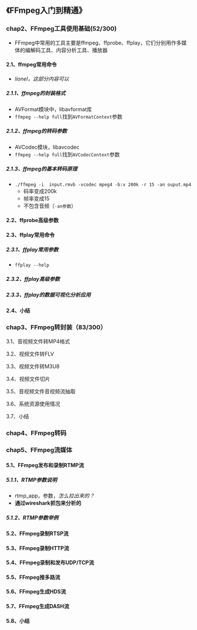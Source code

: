 ## 《FFmpeg入门到精通》

### chap2、FFmpeg工具使用基础(52/300)

+ FFmpeg中常用的工具主要是ffmpeg、ffprobe、ffplay，它们分别用作多媒体的编解码工具、内容分析工具、播放器

#### 2.1、ffmpeg常用命令

+ *lionel，这部分内容可以*

##### 2.1.1、ffmpeg的封装格式

+ AVFormat模块中，libavformat库
+ `ffmpeg --help full`找到`AVFormatContext`参数

##### 2.1.2、ffmpeg的转码参数

+ AVCodec模块，libavcodec
+ `ffmpeg --help full`找到`AVCodecContext`参数

##### 2.1.3、ffmpeg的基本转码原理

+ `./ffmpeg -i  input.rmvb -vcodec mpeg4 -b:v 200k -r 15 -an ouput.mp4`
  + 码率变成200k
  + 帧率变成15
  + 不包含音频（`-an参数`）

#### 2.2、ffprobe高级参数

#### 2.3、ffplay常用命令

##### 2.3.1、ffplay常用参数

+ `ffplay --help`

##### 2.3.2、ffplay高级参数

##### 2.3.3、ffplay的数据可视化分析应用

#### 2.4、小结

### chap3、FFmpeg转封装（83/300）

3.1、音视频文件转MP4格式

3.2、视频文件转FLV

3.3、视频文件转M3U8

3.4、视频文件切片

3.5、音视频文件音视频流抽取

3.6、系统资源使用情况

3.7、小结

### chap4、FFmpeg转码

### chap5、FFmpeg流媒体

#### 5.1、FFmpeg发布和录制RTMP流

##### 5.1.1、RTMP参数说明

+ rtmp_app，参数，*怎么拉出来的？*
+ **通过wireshark抓包来分析的**

##### 5.1.2、RTMP参数举例

#### 5.2、FFmpeg录制RTSP流

#### 5.3、FFmpeg录制HTTP流

#### 5.4、FFmpeg录制和发布UDP/TCP流

#### 5.5、FFmpeg推多路流

#### 5.6、FFmpeg生成HDS流

#### 5.7、FFmpeg生成DASH流

#### 5.8、小结

